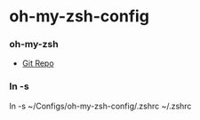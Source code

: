 # oh-my-zsh-config

### oh-my-zsh

 * [Git Repo](https://github.com/robbyrussell/oh-my-zsh)

### ln -s

ln -s ~/Configs/oh-my-zsh-config/.zshrc ~/.zshrc

